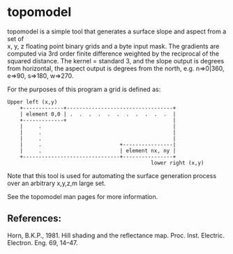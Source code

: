 topomodel
======

topomodel is a simple tool that generates a surface slope and aspect from a set of  
x, y, z floating point binary grids and a byte input mask. The gradients are computed 
via 3rd order finite difference weighted by the reciprocal of the squared distance.
The kernel = standard 3, and the slope output is degrees from horizontal, the aspect 
output is degrees from the north, e.g. n=>0|360, e=>90, s=>180, w=>270.

For the purposes of this program a grid is defined as: 

```
Upper left (x,y)
    +-------------+----------------------------------+
    | element 0,0 | .  .  .  .  .  .  .  .  .  .  .  |
    +-------------+                                  |   
    |     .                                          |   
    |     .                                          |   
    |     .                                          |   
    |     .                         +----------------|
    |     .                         | element nx, ny |
    +-------------------------------+----------------+
                                              lower right (x,y)
```
Note that this tool is used for automating the surface generation process over
an arbitrary x,y,z,m large set.

See the topomodel man pages for more information.

## References:
Horn, B.K.P., 1981. Hill shading and the reflectance map. Proc. Inst. Electric. Electron. Eng. 69, 14–47.
